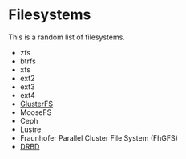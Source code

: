 <!-- -
Title: Filesystems
Description: An unsorted list of filesystems
First Published: 2014-08-10
- -->

Filesystems
===========

This is a random list of filesystems.

*   zfs
*   btrfs
*   xfs
*   ext2
*   ext3
*   ext4
*   [GlusterFS](/docs/glusterfs.html)
*   MooseFS
*   Ceph
*   Lustre
*   Fraunhofer Parallel Cluster File System (FhGFS)
*   [DRBD](/docs/drbd.html)
